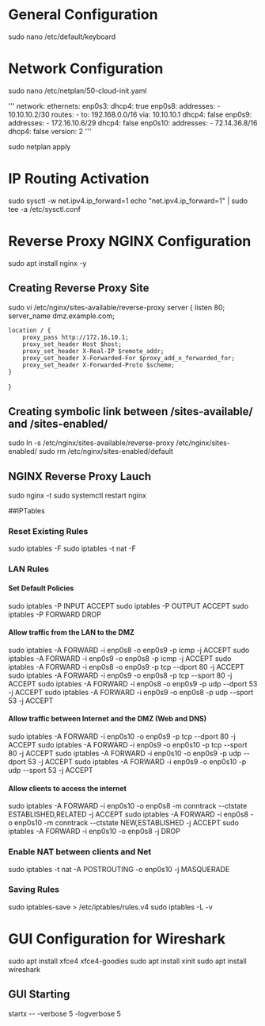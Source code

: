# General Configuration
sudo nano /etc/default/keyboard 

# Network Configuration
sudo nano /etc/netplan/50-cloud-init.yaml

'''
network:
    ethernets:
        enp0s3:
            dhcp4: true
        enp0s8:
            addresses:
                -   10.10.10.2/30
            routes:
                -   to: 192.168.0.0/16
                    via: 10.10.10.1
            dhcp4: false
        enp0s9:
            addresses:
                -   172.16.10.6/29
            dhcp4: false
        enp0s10:
            addresses:
                -   72.14.36.8/16
            dhcp4: false
    version: 2
'''

sudo netplan apply 

# IP Routing Activation
sudo sysctl -w net.ipv4.ip_forward=1
echo "net.ipv4.ip_forward=1" | sudo tee -a /etc/sysctl.conf

# Reverse Proxy NGINX Configuration
sudo apt install nginx -y

## Creating Reverse Proxy Site
sudo vi /etc/nginx/sites-available/reverse-proxy
server {
    listen 80;
    server_name dmz.example.com;

    location / {
        proxy_pass http://172.16.10.1;
        proxy_set_header Host $host;
        proxy_set_header X-Real-IP $remote_addr;
        proxy_set_header X-Forwarded-For $proxy_add_x_forwarded_for;
        proxy_set_header X-Forwarded-Proto $scheme;
    }
}

## Creating symbolic link between /sites-available/ and /sites-enabled/
sudo ln -s /etc/nginx/sites-available/reverse-proxy /etc/nginx/sites-enabled/
sudo rm /etc/nginx/sites-enabled/default

## NGINX Reverse Proxy Lauch 
sudo nginx -t
sudo systemctl restart nginx

##IPTables

### Reset Existing Rules
sudo iptables -F
sudo iptables -t nat -F

### LAN Rules

#### Set Default Policies
sudo iptables -P INPUT ACCEPT
sudo iptables -P OUTPUT ACCEPT
sudo iptables -P FORWARD DROP

#### Allow traffic from the LAN to the DMZ
sudo iptables -A FORWARD -i enp0s8 -o enp0s9 -p icmp -j ACCEPT 
sudo iptables -A FORWARD -i enp0s9 -o enp0s8 -p icmp -j ACCEPT 
sudo iptables -A FORWARD -i enp0s8 -o enp0s9 -p tcp --dport 80 -j ACCEPT
sudo iptables -A FORWARD -i enp0s9 -o enp0s8 -p tcp --sport 80 -j ACCEPT
sudo iptables -A FORWARD -i enp0s8 -o enp0s9 -p udp --dport 53 -j ACCEPT
sudo iptables -A FORWARD -i enp0s9 -o enp0s8 -p udp --sport 53 -j ACCEPT

#### Allow traffic between Internet and the DMZ (Web and DNS)
sudo iptables -A FORWARD -i enp0s10 -o enp0s9 -p tcp --dport 80 -j ACCEPT 
sudo iptables -A FORWARD -i enp0s9 -o enp0s10 -p tcp --sport 80 -j ACCEPT 
sudo iptables -A FORWARD -i enp0s10 -o enp0s9 -p udp --dport 53 -j ACCEPT 
sudo iptables -A FORWARD -i enp0s9 -o enp0s10 -p udp --sport 53 -j ACCEPT

#### Allow clients to access the internet
sudo iptables -A FORWARD -i enp0s10 -o enp0s8 -m conntrack --ctstate ESTABLISHED,RELATED -j ACCEPT
sudo iptables -A FORWARD -i enp0s8 -o enp0s10 -m conntrack --ctstate NEW,ESTABLISHED -j ACCEPT
sudo iptables -A FORWARD -i enp0s10 -o enp0s8 -j DROP

### Enable NAT between clients and Net
sudo iptables -t nat -A POSTROUTING -o enp0s10 -j MASQUERADE

### Saving Rules
sudo iptables-save > /etc/iptables/rules.v4
sudo iptables -L -v

# GUI Configuration for Wireshark 
sudo apt install xfce4 xfce4-goodies
sudo apt install xinit
sudo apt install wireshark

## GUI Starting 
startx -- -verbose 5 -logverbose 5
